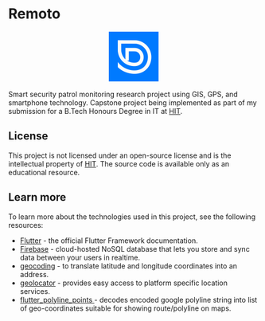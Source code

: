 # Remoto 

<p align="center">
<img src='assets/images/icon.png' width='100'> 
</p>

 Smart security patrol monitoring research project using GIS, GPS, and smartphone technology. Capstone project being implemented as part of my submission for a B.Tech Honours Degree in IT at [HIT](https://hit.ac.zw).

## License

This project is not licensed under an open-source license and is the intellectual property of [HIT](https://hit.ac.zw). The source code is available only as an educational resource.

## Learn more

To learn more about the technologies used in this project, see the following resources:

- [Flutter](https://flutter.dev) - the official Flutter Framework documentation.
- [Firebase](https://firebase.google.com/products/realtime-database) - cloud-hosted NoSQL database that lets you store and sync data between your users in realtime.
- [geocoding](https://pub.dev/packages/geocoding) - to translate latitude and longitude coordinates into an address.
- [geolocator](https://pub.dev/packages/geolocator) - provides easy access to platform specific location services.
- [flutter_polyline_points ](https://pub.dev/packages/flutter_polyline_points) -  decodes encoded google polyline string into list of geo-coordinates suitable for showing route/polyline on maps.